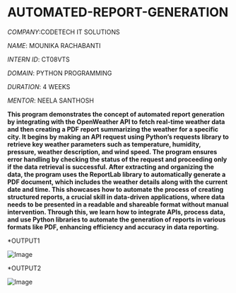 # AUTOMATED-REPORT-GENERATION

*COMPANY*:CODETECH IT SOLUTIONS

*NAME*: MOUNIKA RACHABANTI

*INTERN ID*: CT08VTS

*DOMAIN*: PYTHON PROGRAMMING

*DURATION*: 4 WEEKS

*MENTOR*: NEELA SANTHOSH

**This program demonstrates the concept of automated report generation by integrating with the OpenWeather API to fetch real-time weather data and then creating a PDF report summarizing the weather for a specific city. It begins by making an API request using Python’s requests library to retrieve key weather parameters such as temperature, humidity, pressure, weather description, and wind speed. The program ensures error handling by checking the status of the request and proceeding only if the data retrieval is successful. After extracting and organizing the data, the program uses the ReportLab library to automatically generate a PDF document, which includes the weather details along with the current date and time. This showcases how to automate the process of creating structured reports, a crucial skill in data-driven applications, where data needs to be presented in a readable and shareable format without manual intervention. Through this, we learn how to integrate APIs, process data, and use Python libraries to automate the generation of reports in various formats like PDF, enhancing efficiency and accuracy in data reporting.**

*OUTPUT1

![Image](https://github.com/user-attachments/assets/9c3eeef9-5607-497f-b5b2-1dd57c712c52)

*OUTPUT2

![Image](https://github.com/user-attachments/assets/72fe92f1-f232-460c-8fa0-264bfc0382a9)
